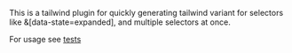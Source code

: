 This is a tailwind plugin for quickly generating tailwind variant for selectors like &[data-state=expanded], and multiple selectors at once.

For usage see [tests](index.test.ts)
